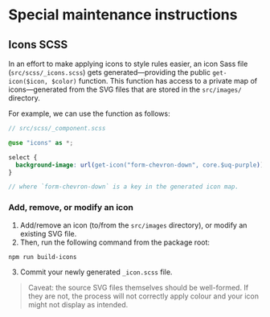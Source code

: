 # Special maintenance instructions

## Icons SCSS

In an effort to make applying icons to style rules easier, an icon Sass file
(`src/scss/_icons.scss`) gets generated—providing the public `get-icon($icon, $color)` function. This function has access to a private map of icons—generated from
the SVG files that are stored in the `src/images/` directory.

For example, we can use the function as follows:

```scss
// src/scss/_component.scss

@use "icons" as *;

select {
  background-image: url(get-icon("form-chevron-down", core.$uq-purple));
}

// where `form-chevron-down` is a key in the generated icon map.
```

### Add, remove, or modify an icon

1. Add/remove an icon (to/from the `src/images` directory), or modify an
   existing SVG file.
2. Then, run the following command from the package root:

```bash
npm run build-icons
```

3. Commit your newly generated `_icon.scss` file.

> Caveat: the source SVG files themselves should be well-formed. If they are
> not, the process will not correctly apply colour and your icon might not
> display as intended.
